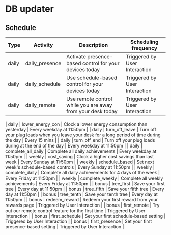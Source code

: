 # DB updater

## Schedule
| Type   | Activity           | Description                                                                                | Scheduling frequency     |
|--------|--------------------|--------------------------------------------------------------------------------------------|----------------------    |
| daily  | daily_presence     | Activate presence-based control for your devices today                                     | Triggered by User Interaction |
| daily  | daily_schedule     | Use schedule-based control for your devices today                                          | Triggered by User Interaction |
| daily  | daily_remote       | Use remote control while you are away from your desk today                                 | Triggered by User Interaction |

| daily  | lower_energy_con   | Clock a lower energy consumption than yesterday                                            | Every weekday at 11:50pm |
| daily  | turn_off_leave     | Turn off your plug loads when you leave your desk for a long period of time during the day | Every 15 mins            |
| daily  | turn_off_end       | Turn off your plug loads during at the end of the day                                      | Every weekday at 11:50pm |
| daily  | complete_all_daily | Complete all daily achievements                                                            | Every weekday at 11:50pm |
| weekly | cost_saving        | Clock a higher cost savings than last week                                                 | Every Sunday at 11:50pm  |
| weekly | schedule_based     | Set next week's schedule-based controls                                                    | Every Sunday at 11:50pm  |
| weekly | complete_daily     | Complete all daily achievements for 4 days of the week                                     | Every Friday at 11:50pm  |
| weekly | complete_weekly    | Complete all weekly achievements                                                           | Every Friday at 11:50pm  |
| bonus  | tree_first         | Save your first tree                                                                       | Every day at 11:50pm     |
| bonus  | tree_fifth         | Save your fifth tree                                                                       | Every day at 11:50pm     |
| bonus  | tree_tenth         | Save your tenth tree                                                                       | Every day at 11:50pm     |
| bonus  | redeem_reward      | Redeem your first reward from your rewards page                                            | Triggered by User Interaction |
| bonus  | first_remote       | Try out our remote control feature for the first time                                      | Triggered by User Interaction |
| bonus  | first_schedule     | Set your first schedule-based setting                                                      | Triggered by User Interaction |
| bonus  | first_presence     | Set your first presence-based setting                                                      | Triggered by User Interaction |
